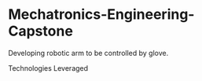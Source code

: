# Mechatronics-Engineering-Capstone
Developing robotic arm to be controlled by glove.

Technologies Leveraged
